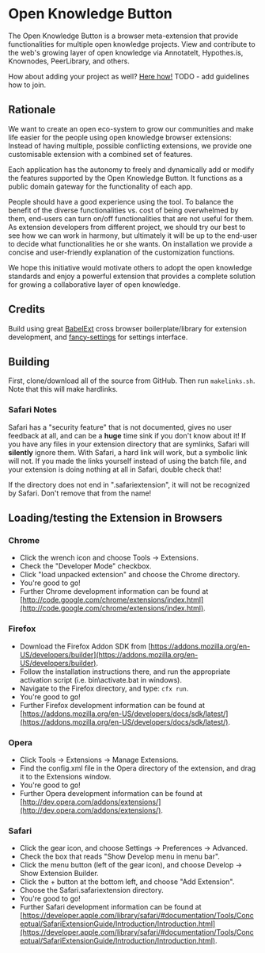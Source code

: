 Open Knowledge Button
=====================

The Open Knowledge Button is a browser meta-extension that provide functionalities for multiple open knowledge projects.
View and contribute to the web's growing layer of open knowledge via AnnotateIt, Hypothes.is, Knownodes, PeerLibrary, and others.

How about adding your project as well? [Here how!]() TODO - add guidelines how to join.

Rationale
---------

We want to create an open eco-system to grow our communities and make life easier for the people using open knowledge browser extensions: Instead of having multiple, possible conflicting extensions, we provide one customisable extension with a combined set of features.

Each application has the autonomy to freely and dynamically add or modify the features supported by the Open Knowledge Button. It functions as a public domain gateway for the functionality of each app.

People should have a good experience using the tool. To balance the benefit of the diverse functionalities vs. cost of being overwhelmed by them, end-users can turn on/off functionalities that are not useful for them. As extension developers from different project, we should try our best to see how we can work in harmony, but ultimately it will be up to the end-user to decide what functionalities he or she wants. On installation we provide a concise and user-friendly explanation of the customization functions.

We hope this initiative would motivate others to adopt the open knowledge standards and enjoy a powerful extension that provides a complete solution for growing a collaborative layer of open knowledge.

Credits
-------

Build using great [BabelExt](https://github.com/honestbleeps/BabelExt) cross browser
boilerplate/library for extension development, and [fancy-settings](https://github.com/altryne/fancy-settings) for
settings interface.

Building
--------

First, clone/download all of the source from GitHub. Then run `makelinks.sh`. Note that this will make hardlinks.

### Safari Notes ###

Safari has a "security feature" that is not documented, gives no user
feedback at all, and can be a **huge** time sink if you don't know about it!  If you have any
files in your extension directory that are symlinks, Safari will **silently** ignore them.
With Safari, a hard link will work, but a symbolic link will not.  If you made the links
yourself instead of using the batch file, and your extension is doing nothing at all in
Safari, double check that!

If the directory does not end in ".safariextension", it will not be recognized by Safari.
Don't remove that from the name!

Loading/testing the Extension in Browsers
-----------------------------------------

### Chrome ###

- Click the wrench icon and choose Tools -> Extensions.
- Check the "Developer Mode" checkbox.
- Click "load unpacked extension" and choose the Chrome directory.
- You're good to go!
- Further Chrome development information can be found at [http://code.google.com/chrome/extensions/index.html](http://code.google.com/chrome/extensions/index.html).

### Firefox ###

- Download the Firefox Addon SDK from [https://addons.mozilla.org/en-US/developers/builder](https://addons.mozilla.org/en-US/developers/builder).
- Follow the installation instructions there, and run the appropriate activation script (i.e. bin\activate.bat in windows).
- Navigate to the Firefox directory, and type: `cfx run`.
- You're good to go!
- Further Firefox development information can be found at [https://addons.mozilla.org/en-US/developers/docs/sdk/latest/](https://addons.mozilla.org/en-US/developers/docs/sdk/latest/).

### Opera ###

- Click Tools -> Extensions -> Manage Extensions.
- Find the config.xml file in the Opera directory of the extension, and drag it to the Extensions window.
- You're good to go!
- Further Opera development information can be found at [http://dev.opera.com/addons/extensions/](http://dev.opera.com/addons/extensions/).

### Safari ###

- Click the gear icon, and choose Settings -> Preferences -> Advanced.
- Check the box that reads "Show Develop menu in menu bar".
- Click the menu button (left of the gear icon), and choose Develop -> Show Extension Builder.
- Click the + button at the bottom left, and choose "Add Extension".
- Choose the Safari.safariextension directory.
- You're good to go!
- Further Safari development information can be found at [https://developer.apple.com/library/safari/#documentation/Tools/Conceptual/SafariExtensionGuide/Introduction/Introduction.html](https://developer.apple.com/library/safari/#documentation/Tools/Conceptual/SafariExtensionGuide/Introduction/Introduction.html).

